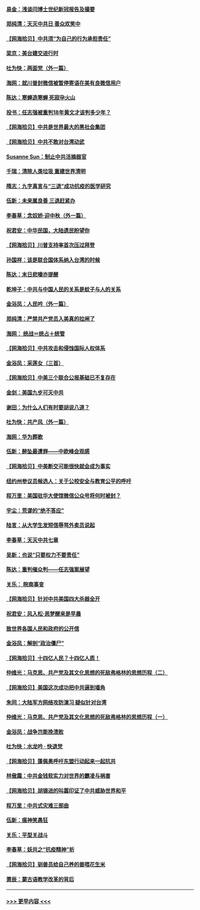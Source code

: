 #### [易金：浅谈闫博士世纪新冠报告及撮要](../pages/nsc993/n12426822.md?t=09250902) 
#### [郑纯清：天灭中共日 善众欢笑中](../pages/nsc993/n12426784.md?t=09250902) 
#### [【网海拾贝】中共须“为自己的行为承担责任”](../pages/nsc993/n12426067.md?t=09250902) 
#### [梁京：美台建交进行时](../pages/nsc993/n12424066.md?t=09250902) 
#### [吐为快：两面党（外一篇）](../pages/nsc993/n12424043.md?t=09250902) 
#### [海网：就川普封微信被暂停寄语在美有良微信用户](../pages/nsc993/n12424021.md?t=09250902) 
#### [陈达：寒蝉造寒蝉 死寂孕火山](../pages/nsc993/n12423958.md?t=09250902) 
#### [投书：任志强被重判18年黄文才该判多少年？](../pages/nsc993/n12423672.md?t=09250902) 
#### [【网海拾贝】中共是世界最大的黑社会集团](../pages/nsc993/n12423543.md?t=09250902) 
#### [【网海拾贝】中共不敢对台湾动武](../pages/nsc993/n12421418.md?t=09250902) 
#### [Susanne Sun：制止中共活摘器官](../pages/nsc993/n12419654.md?t=09250902) 
#### [千瑞：清除人类垃圾 重建世界清明](../pages/nsc993/n12419414.md?t=09250902) 
#### [隋志：九字真言与“三退”成功抗疫的医学研究](../pages/nsc993/n12419248.md?t=09250902) 
#### [伍新：未来属良善 三退赶紧办](../pages/nsc993/n12418496.md?t=09250902) 
#### [李春草：念奴娇·迎中秋（外一篇）](../pages/nsc993/n12418465.md?t=09250902) 
#### [祝君安：中华民国，大陆遗民盼望你](../pages/nsc993/n12418089.md?t=09250902) 
#### [【网海拾贝】川普支持率首次压过拜登](../pages/nsc993/n12418050.md?t=09250902) 
#### [孙国祥：该是联合国体系纳入台湾的时候](../pages/nsc993/n12417369.md?t=09250902) 
#### [陈达：末日悲嚎亦提醒](../pages/nsc993/n12416736.md?t=09250902) 
#### [乾坤子：中共与中国人民的关系是蚊子与人的关系](../pages/nsc993/n12416632.md?t=09250902) 
#### [金浴凤：人民吟（外一篇）](../pages/nsc993/n12416567.md?t=09250902) 
#### [郑纯清：严禁共产党员入美真的拉闸了](../pages/nsc993/n12416550.md?t=09250902) 
#### [海网： 统战＝统占＋统管](../pages/nsc993/n12416404.md?t=09250902) 
#### [【网海拾贝】中共攻击和侵蚀国际人权体系](../pages/nsc993/n12416250.md?t=09250902) 
#### [金浴凤：采莲女（三首）](../pages/nsc993/n12415517.md?t=09250902) 
#### [【网海拾贝】中美三个联合公报基础已不复存在](../pages/nsc993/n12415054.md?t=09250902) 
#### [金剑：美国九步可灭中共](../pages/nsc993/n12413183.md?t=09250902) 
#### [谢田：为什么人们有时要胡说八道？](../pages/nsc993/n12411861.md?t=09250902) 
#### [吐为快：共产风（外一篇）](../pages/nsc993/n12411761.md?t=09250902) 
#### [海网：华为葬歌](../pages/nsc993/n12410381.md?t=09250902) 
#### [伍新：醉坠最遭罪——中欧峰会观感](../pages/nsc993/n12410364.md?t=09250902) 
#### [【网海拾贝】中美断交可能很快就会成为事实](../pages/nsc993/n12409495.md?t=09250902) 
#### [纽约州参议员候选人：关于公校安全与教育公平的呼吁](../pages/nsc993/n12409228.md?t=09250902) 
#### [程万里：美国驻华大使馆微信公众号将何时被封？](../pages/nsc993/n12407397.md?t=09250902) 
#### [宇尘：荒谬的“绝不答应”](../pages/nsc993/n12407360.md?t=09250902) 
#### [陆言：从大学生发短信辱骂外卖员说起](../pages/nsc993/n12407285.md?t=09250902) 
#### [李春草：天灭中共七章](../pages/nsc993/n12406988.md?t=09250902) 
#### [吴新：也说“只要权力不要责任”](../pages/nsc993/n12406966.md?t=09250902) 
#### [陈达：重判催众判——任志强案展望](../pages/nsc993/n12404540.md?t=09250902) 
#### [关乐： 皖南事变](../pages/nsc993/n12404288.md?t=09250902) 
#### [【网海拾贝】针对中共美国四大杀器全开](../pages/nsc993/n12404172.md?t=09250902) 
#### [祝君安：风入松‧恶梦醒来是早晨](../pages/nsc993/n12401953.md?t=09250902) 
#### [致世界各国人民和政府的公开信](../pages/nsc993/n12401824.md?t=09250902) 
#### [金浴凤：解剖“政治僵尸”](../pages/nsc993/n12401808.md?t=09250902) 
#### [【网海拾贝】十四亿人民？十四亿人质！](../pages/nsc993/n12401708.md?t=09250902) 
#### [仲维光：马克思、共产党及其文化思想的死敌弗格林的思想历程（二）](../pages/nsc993/n12399107.md?t=09250902) 
#### [【网海拾贝】美国这次成功把中共逼到墙角](../pages/nsc993/n12400173.md?t=09250902) 
#### [朱同：大陆军方网络攻防演习 疑似针对台湾](../pages/nsc993/n12399868.md?t=09250902) 
#### [仲维光：马克思、共产党及其文化思想的死敌弗格林的思想历程（一）](../pages/nsc993/n12398341.md?t=09250902) 
#### [金浴凤：战争岂能挽溃败](../pages/nsc993/n12398855.md?t=09250902) 
#### [吐为快：水龙吟 · 快退党](../pages/nsc993/n12398849.md?t=09250902) 
#### [【网海拾贝】蓬佩奥呼吁东盟行动起来一起抗共](../pages/nsc993/n12398291.md?t=09250902) 
#### [林傲霜：中共金钱软实力对世界的霸凌与祸害](../pages/nsc993/n12397515.md?t=09250902) 
#### [【网海拾贝】胡锡进的叫嚣印证了中共威胁世界和平](../pages/nsc993/n12397455.md?t=09250902) 
#### [程万里：中共式灾难三部曲](../pages/nsc993/n12397106.md?t=09250902) 
#### [伍新：瘟神笑愚狂](../pages/nsc993/n12397052.md?t=09250902) 
#### [关乐：平型关战斗](../pages/nsc993/n12395387.md?t=09250902) 
#### [李春草：妖共之“抗疫精神”析](../pages/nsc993/n12395240.md?t=09250902) 
#### [【网海拾贝】驯兽员给自己养的兽喂花生米](../pages/nsc993/n12393919.md?t=09250902) 
#### [萧辰：蒙古语教学改革的背后](../pages/nsc993/n12393677.md?t=09250902) 

----
#### [ >>> 更早内容 <<< ](../indexes/nsc993-earlier.md)
